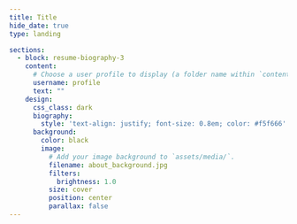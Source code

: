 ```yaml
---
title: Title
hide_date: true
type: landing

sections:
  - block: resume-biography-3
    content:
      # Choose a user profile to display (a folder name within `content/authors/`)
      username: profile
      text: ""
    design:
      css_class: dark
      biography:
        style: 'text-align: justify; font-size: 0.8em; color: #f5f666'
      background:
        color: black
        image:
          # Add your image background to `assets/media/`.
          filename: about_background.jpg
          filters:
            brightness: 1.0
          size: cover
          position: center
          parallax: false
---
```

